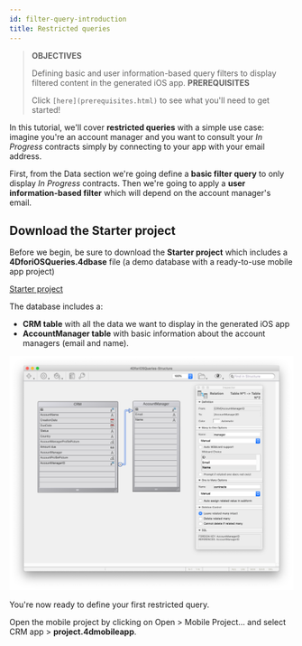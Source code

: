 ```yaml
---
id: filter-query-introduction
title: Restricted queries
---
```


> **OBJECTIVES**
> 
> Defining basic and user information-based query filters to display filtered content in the generated iOS app.
> **PREREQUISITES**
> 
> Click `[here](prerequisites.html)` to see what you'll need to get started!


In this tutorial, we'll cover **restricted queries** with a simple use case: imagine you're an account manager and you want to consult your *In Progress* contracts simply by connecting to your app with your email address.

First, from the Data section we're going define a **basic filter query** to only display *In Progress* contracts. Then we're going to apply a **user information-based filter** which will depend on the account manager's email.

## Download the Starter project

Before we begin, be sure to download the **Starter project** which includes a **4DforiOSQueries.4dbase** file (a demo database with a ready-to-use mobile app project)

<div><a className="button button--primary"
href="https://github.com/4d-for-ios/tutorial-RestrictedQueries/releases/latest/download/tutorial-RestrictedQueries.zip">Starter project</a></div>

The database includes a:

* **CRM table** with all the data we want to display in the generated iOS app
* **AccountManager table** with basic information about the account managers (email and name).

![CRM database](img/CRMDatabase.png)


You're now ready to define your first restricted query.

Open the mobile project by clicking on Open > Mobile Project... and select CRM app > **project.4dmobileapp**.
